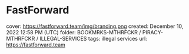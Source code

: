 # FastForward

cover: https://fastforward.team/img/branding.png
created: December 10, 2022 12:58 PM (UTC)
folder: BOOKMRKS-MTHRFCKR / PIRACY-MTHRFCKR / ILLEGAL-SERVICES
tags: illegal services
url: https://fastforward.team